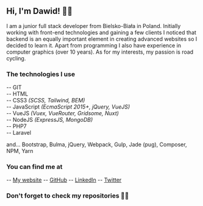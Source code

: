 ## Hi, I'm Dawid! 👋🏻

I am a junior full stack developer from Bielsko-Biała in Poland. Initially working with front-end technologies and gaining a few clients I noticed that backend is an equally important element in creating advanced websites so I decided to learn it. Apart from programming I also have experience in computer graphics (over 10 years). As for my interests, my passion is road cycling.

### The technologies I use
-- GIT <br>
-- HTML <br>
-- CSS3 *(SCSS, Tailwind, BEM)* <br>
-- JavaScript *(EcmaScript 2015+, jQuery, VueJS)* <br>
-- VueJS *(Vuex, VueRouter, Gridsome, Nuxt)* <br>
-- NodeJS *(ExpressJS, MongoDB)* <br>
-- PHP7 <br>
-- Laravel <br>

and... Bootstrap, Bulma, jQuery, Webpack, Gulp, Jade (pug), Composer, NPM, Yarn

### You can find me at
-- [My website](https://dowczarz.pl)
-- [GitHub](https://github.com/dawidow)
-- [LinkedIn](https://www.linkedin.com/in/dawid-owczarz/)
-- [Twitter](https://twitter.com/dawidow_it)

### Don't forget to check my repositories 🙌🏻

